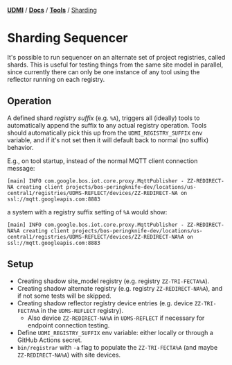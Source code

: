 [**UDMI**](../../) / [**Docs**](../) / [**Tools**](./) / [Sharding](#)

# Sharding Sequencer

It's possible to run sequencer on an alternate set of project registries, called shards. This is
useful for testing things from the same site model in parallel, since currently there can only
be one instance of any tool using the reflector running on each registry.

## Operation

A defined shard _registry suffix_ (e.g. `%A`), triggers all (ideally) tools to automatically append the suffix to any actual registry operation.
Tools should automatically pick this up from the `UDMI_REGISTRY_SUFFIX` env variable, and if it's not set then it will
default back to normal (no suffix) behavior.

E.g., on tool startup, instead of the normal MQTT client connection message:

```
[main] INFO com.google.bos.iot.core.proxy.MqttPublisher - ZZ-REDIRECT-NA creating client projects/bos-peringknife-dev/locations/us-central1/registries/UDMS-REFLECT/devices/ZZ-REDIRECT-NA on ssl://mqtt.googleapis.com:8883
```
a system with a registry suffix setting of `%A` would show:
```
[main] INFO com.google.bos.iot.core.proxy.MqttPublisher - ZZ-REDIRECT-NA%A creating client projects/bos-peringknife-dev/locations/us-central1/registries/UDMS-REFLECT/devices/ZZ-REDIRECT-NA%A on ssl://mqtt.googleapis.com:8883
```

## Setup

- Creating shadow site_model registry (e.g. registry `ZZ-TRI-FECTA%A`).
- Creating shadow alternate registry (e.g. registry `ZZ-REDIRECT-NA%A`), and if not some tests will be skipped.
- Creating shadow reflector registry device entries (e.g. device `ZZ-TRI-FECTA%A` in the `UDMS-REFLECT` registry).
  - Also device `ZZ-REDIRECT-NA%A` in `UDMS-REFLECT` if necessary for endpoint connection testing.
- Define `UDMI_REGISTRY_SUFFIX` env variable: either locally or through a GitHub Actions secret.
- `bin/registrar` with `-a` flag to populate the `ZZ-TRI-FECTA%A` (and maybe `ZZ-REDIRECT-NA%A`) with site devices.

